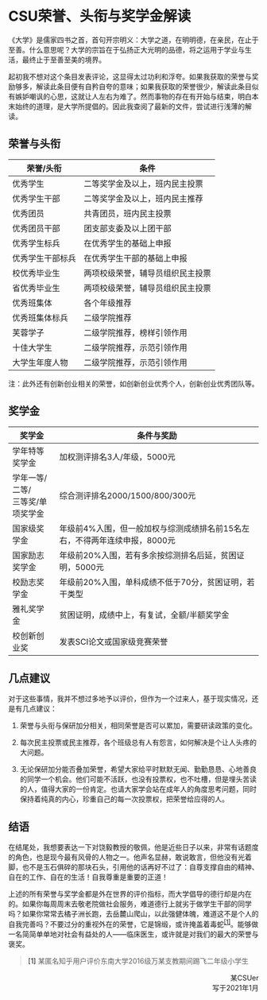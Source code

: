 # CSU荣誉、头衔与奖学金解读

《大学》是儒家四书之首，首句开宗明义：大学之道，在明明德，在亲民，在止于至善。什么意思呢？大学的宗旨在于弘扬正大光明的品德，将之运用于学业与生活，最终止于至善至美的境界。

起初我不想对这个条目发表评论，这显得太过功利和浮夸。如果我获取的荣誉与奖励够多，解读此条目便有自矜自夸的意味；如果我获取的荣誉很少，解读此条目似有嫉妒嘲讽的心思，这就让人左右为难了。然而事物的存在有开始与结束，明白本末始终的道理，是大学所提倡的。因此我查阅了最新的文件，尝试进行浅薄的解读。

## 荣誉与头衔

|荣誉/头衔|条件|
|----|----|
|优秀学生|二等奖学金及以上，班内民主投票|
|优秀学生干部|二等奖学金及以上，班内民主推荐|
|优秀团员|共青团员，班内民主投票|
|优秀团员干部|团支部支委及以上团干部|
|优秀学生标兵|在优秀学生的基础上申报|
|优秀学生干部标兵|在优秀学生干部的基础上申报|
|校优秀毕业生|两项校级荣誉，辅导员组织民主投票|
|省优秀毕业生|两项校级荣誉，辅导员组织民主投票|
|优秀班集体|各个年级推荐|
|优秀班集体标兵|二级学院推荐|
|芙蓉学子|二级学院推荐，榜样引领作用|
|十佳大学生|二级学院推荐，示范引领作用|
|大学生年度人物|二级学院推荐，示范引领作用|

注：此外还有创新创业相关的荣誉，如创新创业优秀个人，创新创业优秀团队等。

## 奖学金

|奖学金|条件与奖励|
|----|----|
|学年特等奖学金|加权测评排名3人/年级，5000元|
|学年一等/二等/<br/>三等奖/单项奖学金|综合测评排名2000/1500/800/300元|
|国家级奖学金|年级前4%入围，但一般加权与综测成绩排名前15名左右，不得两年连续申报，8000元|
|国家励志奖学金|年级前20%入围，若有多余按综测排名后延，贫困证明，5000元|
|校励志奖学金|年级前20%入围，单科成绩不低于70分，贫困证明，若干类型|
|雅礼奖学金|贫困证明，成绩中上，有复试，全额/半额奖学金|
|校创新创业奖|发表SCI论文或国家级竞赛荣誉|

## 几点建议

对于这些事情，我并不想过多地予以评价，但作为一个过来人，基于现实情况，还是有几点建议：

1. 荣誉与头衔与保研加分相关，相同荣誉是否可以累加，需要研读政策的变化。

2. 每次民主投票或民主推荐，各个班级总有人有怨言，如何解决是个让人头疼的大问题。

3. 无论保研加分能否叠加荣誉，希望大家给平时默默无闻、勤勤恳恳、心地善良的同学一个机会。他们可能不活跃，也没有投票权，也不吐槽，但是埋头苦读的人，值得大家的一份肯定。也请大家学会站在成年人的角度思考问题，同时保持着纯真的内心，珍重自己的每一次投票权，把荣誉给应得的人。

## 结语

在结尾处，我想要表达一下对饶毅教授的敬佩，他是近些日子以来，非常有话题度的角色，也是现今最有风骨的人物之一。他声名显赫，敢说敢言，但他没有光着脚，也不是玉石俱碎的那块石头，引用他的话再好不过了：自尊支撑自由的精神、自在的工作、自在的生活！自我尊重是重要的正道！

上述的所有荣誉与奖学金都是外在世界的评价指标，而大学倡导的德行却是内在的。如果你每周周末去敬老院做社会服务，难道德行上就劣于做学生干部的同学吗？如果你常常去橘子洲长跑，去岳麓山爬山，以此强健体魄，难道这不是个人的自我完善吗？不要过分的重视外在的荣誉，它是锦缎，或许掩盖着毒蛇<sup>[\[1\]](#脚注1)</sup>。能够做一名简简单单地对社会有益处的人——临床医生，或许就是对我们的最大的荣誉与褒奖。

> <a id="脚注1">\[1\] </a>某匿名知乎用户评价东南大学2016级万某支教期间踢飞二年级小学生

<p align="right">某CSUer<br/>写于2021年1月</p>